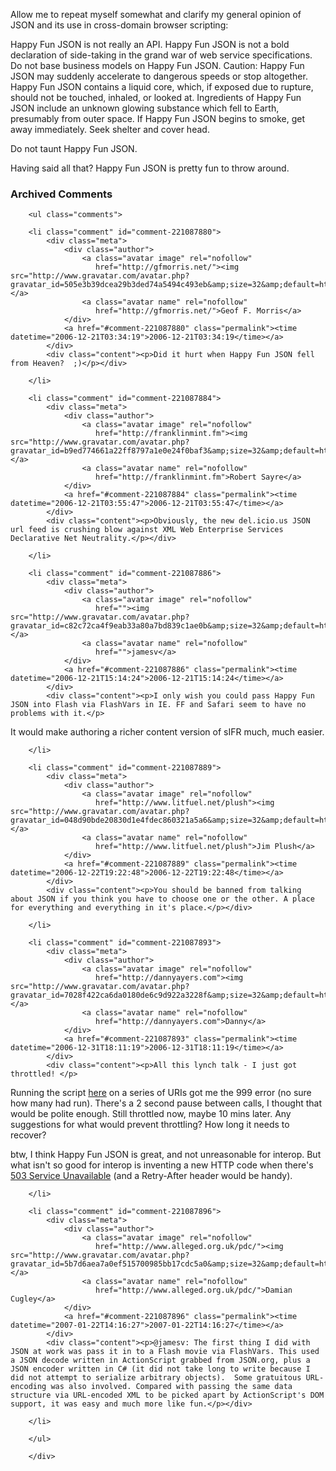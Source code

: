 Allow me to repeat myself somewhat and clarify my general opinion of JSON and its use in cross-domain browser scripting:

Happy Fun JSON is not really an API. Happy Fun JSON is not a bold declaration of side-taking in the grand war of web service specifications. Do not base business models on Happy Fun JSON. Caution: Happy Fun JSON may suddenly accelerate to dangerous speeds or stop altogether. Happy Fun JSON contains a liquid core, which, if exposed due to rupture, should not be touched, inhaled, or looked at. Ingredients of Happy Fun JSON include an unknown glowing substance which fell to Earth, presumably from outer space. If Happy Fun JSON begins to smoke, get away immediately. Seek shelter and cover head.

Do not taunt Happy Fun JSON.

Having said all that?  Happy Fun JSON is pretty fun to throw around.

<div id="comments" class="comments archived-comments">
            <h3>Archived Comments</h3>
            
        <ul class="comments">
            
        <li class="comment" id="comment-221087880">
            <div class="meta">
                <div class="author">
                    <a class="avatar image" rel="nofollow" 
                       href="http://gfmorris.net/"><img src="http://www.gravatar.com/avatar.php?gravatar_id=505e3b39dcea29b3ded74a5494c493eb&amp;size=32&amp;default=http://mediacdn.disqus.com/1320279820/images/noavatar32.png"/></a>
                    <a class="avatar name" rel="nofollow" 
                       href="http://gfmorris.net/">Geof F. Morris</a>
                </div>
                <a href="#comment-221087880" class="permalink"><time datetime="2006-12-21T03:34:19">2006-12-21T03:34:19</time></a>
            </div>
            <div class="content"><p>Did it hurt when Happy Fun JSON fell from Heaven?  ;)</p></div>
            
        </li>
    
        <li class="comment" id="comment-221087884">
            <div class="meta">
                <div class="author">
                    <a class="avatar image" rel="nofollow" 
                       href="http://franklinmint.fm"><img src="http://www.gravatar.com/avatar.php?gravatar_id=b9ed774661a22ff8797a1e0e24f0baf3&amp;size=32&amp;default=http://mediacdn.disqus.com/1320279820/images/noavatar32.png"/></a>
                    <a class="avatar name" rel="nofollow" 
                       href="http://franklinmint.fm">Robert Sayre</a>
                </div>
                <a href="#comment-221087884" class="permalink"><time datetime="2006-12-21T03:55:47">2006-12-21T03:55:47</time></a>
            </div>
            <div class="content"><p>Obviously, the new del.icio.us JSON url feed is crushing blow against XML Web Enterprise Services Declarative Net Neutrality.</p></div>
            
        </li>
    
        <li class="comment" id="comment-221087886">
            <div class="meta">
                <div class="author">
                    <a class="avatar image" rel="nofollow" 
                       href=""><img src="http://www.gravatar.com/avatar.php?gravatar_id=c82c72ca4f9eab33a80a7bd839c1ae0b&amp;size=32&amp;default=http://mediacdn.disqus.com/1320279820/images/noavatar32.png"/></a>
                    <a class="avatar name" rel="nofollow" 
                       href="">jamesv</a>
                </div>
                <a href="#comment-221087886" class="permalink"><time datetime="2006-12-21T15:14:24">2006-12-21T15:14:24</time></a>
            </div>
            <div class="content"><p>I only wish you could pass Happy Fun JSON into Flash via FlashVars in IE. FF and Safari seem to have no problems with it.</p>

<p>It would make authoring a richer content version of sIFR much, much easier.</p></div>
            
        </li>
    
        <li class="comment" id="comment-221087889">
            <div class="meta">
                <div class="author">
                    <a class="avatar image" rel="nofollow" 
                       href="http://www.litfuel.net/plush"><img src="http://www.gravatar.com/avatar.php?gravatar_id=048d90bde20830d1e4fdec860321a5a6&amp;size=32&amp;default=http://mediacdn.disqus.com/1320279820/images/noavatar32.png"/></a>
                    <a class="avatar name" rel="nofollow" 
                       href="http://www.litfuel.net/plush">Jim Plush</a>
                </div>
                <a href="#comment-221087889" class="permalink"><time datetime="2006-12-22T19:22:48">2006-12-22T19:22:48</time></a>
            </div>
            <div class="content"><p>You should be banned from talking about JSON if you think you have to choose one or the other. A place for everything and everything in it's place.</p></div>
            
        </li>
    
        <li class="comment" id="comment-221087893">
            <div class="meta">
                <div class="author">
                    <a class="avatar image" rel="nofollow" 
                       href="http://dannyayers.com"><img src="http://www.gravatar.com/avatar.php?gravatar_id=7028f422ca6da0180de6c9d922a3228f&amp;size=32&amp;default=http://mediacdn.disqus.com/1320279820/images/noavatar32.png"/></a>
                    <a class="avatar name" rel="nofollow" 
                       href="http://dannyayers.com">Danny</a>
                </div>
                <a href="#comment-221087893" class="permalink"><time datetime="2006-12-31T18:11:19">2006-12-31T18:11:19</time></a>
            </div>
            <div class="content"><p>All this lynch talk - I just got throttled! </p>

<p>Running the script <a href="http://dannyayers.com/2006/12/29/del" rel="nofollow">here</a> on a series of URIs got me the 999 error (no sure how many had run). There's a 2 second pause between calls, I thought that would be polite enough. Still throttled now, maybe 10 mins later. Any suggestions for what would prevent throttling? How long it needs to recover?</p>

<p>btw, I think Happy Fun JSON is great, and not unreasonable for interop. But what isn't so good for interop is inventing a new HTTP code when there's <a href="http://www.w3.org/Protocols/rfc2616/rfc2616-sec10.html#sec10.5.4" rel="nofollow">503 Service Unavailable</a> (and a Retry-After header would be handy).</p></div>
            
        </li>
    
        <li class="comment" id="comment-221087896">
            <div class="meta">
                <div class="author">
                    <a class="avatar image" rel="nofollow" 
                       href="http://www.alleged.org.uk/pdc/"><img src="http://www.gravatar.com/avatar.php?gravatar_id=5b7d6aea7a0ef515700985bb17cdc5a0&amp;size=32&amp;default=http://mediacdn.disqus.com/1320279820/images/noavatar32.png"/></a>
                    <a class="avatar name" rel="nofollow" 
                       href="http://www.alleged.org.uk/pdc/">Damian Cugley</a>
                </div>
                <a href="#comment-221087896" class="permalink"><time datetime="2007-01-22T14:16:27">2007-01-22T14:16:27</time></a>
            </div>
            <div class="content"><p>@jamesv: The first thing I did with JSON at work was pass it in to a Flash movie via FlashVars. This used a JSON decode written in ActionScript grabbed from JSON.org, plus a JSON encoder written in C# (it did not take long to write because I  did not attempt to serialize arbitrary objects).  Some gratuitous URL-encoding was also involved. Compared with passing the same data structure via URL-encoded XML to be picked apart by ActionScript's DOM support, it was easy and much more like fun.</p></div>
            
        </li>
    
        </ul>
    
        </div>
    